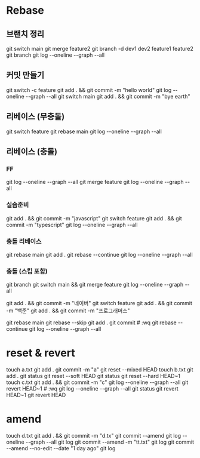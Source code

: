 # Rebase

## 브랜치 정리

git switch main
git merge feature2
git branch -d dev1 dev2 feature1 feature2
git branch
git log --oneline --graph --all

## 커밋 만들기

git switch -c feature
git add . && git commit -m "hello world"
git log --oneline --graph --all
git switch main
git add . && git commit -m "bye earth"

## 리베이스 (무충돌)

git switch feature
git rebase main
git log --oneline --graph --all

## 리베이스 (충돌)

### FF

git log --oneline --graph --all
git merge feature
git log --oneline --graph --all

### 실습준비

git add . && git commit -m "javascript"
git switch feature
git add . && git commit -m "typescript"
git log --oneline --graph --all

### 충돌 리베이스

git rebase main
git add .
git rebase --continue
git log --oneline --graph --all

### 충돌 (스킵 포함)

git branch
git switch main && git merge feature
git log --oneline --graph --all

git add . && git commit -m "네이버"
git switch feature
git add . && git commit -m "백준"
git add . && git commit -m "프로그래머스"

git rebase main
git rebase --skip
git add .
git commit # :wq
git rebase --continue
git log --oneline --graph --all

# reset & revert

touch a.txt
git add .
git commit -m "a"
git reset --mixed HEAD
touch b.txt
git add .
git status
git reset --soft HEAD
git status
git reset --hard HEAD~1
touch c.txt
git add . && git commit -m "c"
git log --oneline --graph --all
git revert HEAD~1 # :wq
git log --oneline --graph --all
git status
git revert HEAD~1
git revert HEAD

# amend

touch d.txt
git add . && git commit -m "d.tx"
git commit --amend
git log --oneline --graph --all
git log
git commit --amend -m "tt.txt"
git log
git commit --amend --no-edit --date "1 day ago"
git log
